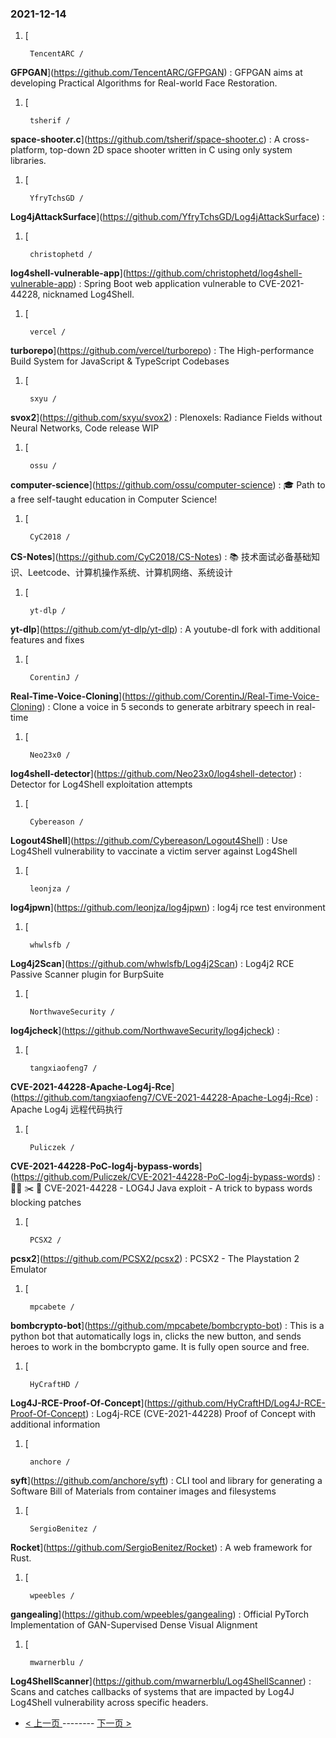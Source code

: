 ### 2021-12-14 
1. [
    

        TencentARC /
**GFPGAN**](https://github.com/TencentARC/GFPGAN) : GFPGAN aims at developing Practical Algorithms for Real-world Face Restoration.
1. [
    

        tsherif /
**space-shooter.c**](https://github.com/tsherif/space-shooter.c) : A cross-platform, top-down 2D space shooter written in C using only system libraries.
1. [
    

        YfryTchsGD /
**Log4jAttackSurface**](https://github.com/YfryTchsGD/Log4jAttackSurface) : 
1. [
    

        christophetd /
**log4shell-vulnerable-app**](https://github.com/christophetd/log4shell-vulnerable-app) : Spring Boot web application vulnerable to CVE-2021-44228, nicknamed Log4Shell.
1. [
    

        vercel /
**turborepo**](https://github.com/vercel/turborepo) : The High-performance Build System for JavaScript & TypeScript Codebases
1. [
    

        sxyu /
**svox2**](https://github.com/sxyu/svox2) : Plenoxels: Radiance Fields without Neural Networks, Code release WIP
1. [
    

        ossu /
**computer-science**](https://github.com/ossu/computer-science) : 🎓 Path to a free self-taught education in Computer Science!
1. [
    

        CyC2018 /
**CS-Notes**](https://github.com/CyC2018/CS-Notes) : 📚 技术面试必备基础知识、Leetcode、计算机操作系统、计算机网络、系统设计
1. [
    

        yt-dlp /
**yt-dlp**](https://github.com/yt-dlp/yt-dlp) : A youtube-dl fork with additional features and fixes
1. [
    

        CorentinJ /
**Real-Time-Voice-Cloning**](https://github.com/CorentinJ/Real-Time-Voice-Cloning) : Clone a voice in 5 seconds to generate arbitrary speech in real-time
1. [
    

        Neo23x0 /
**log4shell-detector**](https://github.com/Neo23x0/log4shell-detector) : Detector for Log4Shell exploitation attempts
1. [
    

        Cybereason /
**Logout4Shell**](https://github.com/Cybereason/Logout4Shell) : Use Log4Shell vulnerability to vaccinate a victim server against Log4Shell
1. [
    

        leonjza /
**log4jpwn**](https://github.com/leonjza/log4jpwn) : log4j rce test environment
1. [
    

        whwlsfb /
**Log4j2Scan**](https://github.com/whwlsfb/Log4j2Scan) : Log4j2 RCE Passive Scanner plugin for BurpSuite
1. [
    

        NorthwaveSecurity /
**log4jcheck**](https://github.com/NorthwaveSecurity/log4jcheck) : 
1. [
    

        tangxiaofeng7 /
**CVE-2021-44228-Apache-Log4j-Rce**](https://github.com/tangxiaofeng7/CVE-2021-44228-Apache-Log4j-Rce) : Apache Log4j 远程代码执行
1. [
    

        Puliczek /
**CVE-2021-44228-PoC-log4j-bypass-words**](https://github.com/Puliczek/CVE-2021-44228-PoC-log4j-bypass-words) : 🐱‍💻 ✂️ 🤬 CVE-2021-44228 - LOG4J Java exploit - A trick to bypass words blocking patches
1. [
    

        PCSX2 /
**pcsx2**](https://github.com/PCSX2/pcsx2) : PCSX2 - The Playstation 2 Emulator
1. [
    

        mpcabete /
**bombcrypto-bot**](https://github.com/mpcabete/bombcrypto-bot) : This is a python bot that automatically logs in, clicks the new button, and sends heroes to work in the bombcrypto game. It is fully open source and free.
1. [
    

        HyCraftHD /
**Log4J-RCE-Proof-Of-Concept**](https://github.com/HyCraftHD/Log4J-RCE-Proof-Of-Concept) : Log4j-RCE (CVE-2021-44228) Proof of Concept with additional information
1. [
    

        anchore /
**syft**](https://github.com/anchore/syft) : CLI tool and library for generating a Software Bill of Materials from container images and filesystems
1. [
    

        SergioBenitez /
**Rocket**](https://github.com/SergioBenitez/Rocket) : A web framework for Rust.
1. [
    

        wpeebles /
**gangealing**](https://github.com/wpeebles/gangealing) : Official PyTorch Implementation of GAN-Supervised Dense Visual Alignment
1. [
    

        mwarnerblu /
**Log4ShellScanner**](https://github.com/mwarnerblu/Log4ShellScanner) : Scans and catches callbacks of systems that are impacted by Log4J Log4Shell vulnerability across specific headers. 

- [ < 上一页 ](https://github.com/able8/github-trending-daily-record/blob/master/2021-12-13.md) -------- [ 下一页 > ](https://github.com/able8/github-trending-daily-record/blob/master/2021-12-15.md)